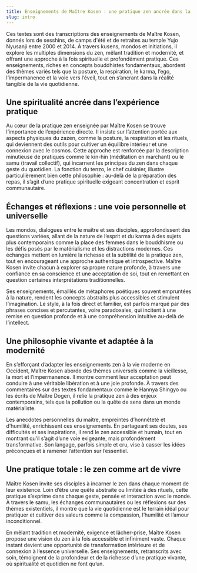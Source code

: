 ```yaml
---
title: Enseignements de Maître Kosen : une pratique zen ancrée dans la modernité
slug: intro
---
```


Ces textes sont des transcriptions des enseignements de Maître Kosen, donnés lors de sesshins, de camps d'été et de retraites au temple Yujo Nyusanji entre 2000 et 2014. À travers kusens, mondos et initiations, il explore les multiples dimensions du zen, mêlant tradition et modernité, et offrant une approche à la fois spirituelle et profondément pratique. Ces enseignements, riches en concepts bouddhistes fondamentaux, abordent des thèmes variés tels que la posture, la respiration, le karma, l’ego, l’impermanence et la voie vers l’éveil, tout en s’ancrant dans la réalité tangible de la vie quotidienne.

## Une spiritualité ancrée dans l’expérience pratique

Au cœur de la pratique zen enseignée par Maître Kosen se trouve l’importance de l’expérience directe. Il insiste sur l’attention portée aux aspects physiques du zazen, comme la posture, la respiration et les rituels, qui deviennent des outils pour cultiver un équilibre intérieur et une connexion avec le cosmos. Cette approche est renforcée par la description minutieuse de pratiques comme le kin-hin (méditation en marchant) ou le samu (travail collectif), qui incarnent les principes du zen dans chaque geste du quotidien. La fonction du tenzo, le chef cuisinier, illustre particulièrement bien cette philosophie : au-delà de la préparation des repas, il s’agit d’une pratique spirituelle exigeant concentration et esprit communautaire.

## Échanges et réflexions : une voie personnelle et universelle

Les mondos, dialogues entre le maître et ses disciples, approfondissent des questions variées, allant de la nature de l’esprit et du karma à des sujets plus contemporains comme la place des femmes dans le bouddhisme ou les défis posés par le matérialisme et les distractions modernes. Ces échanges mettent en lumière la richesse et la subtilité de la pratique zen, tout en encourageant une approche authentique et introspective. Maître Kosen invite chacun à explorer sa propre nature profonde, à travers une confiance en sa conscience et une acceptation de soi, tout en remettant en question certaines interprétations traditionnelles.

Ses enseignements, émaillés de métaphores poétiques souvent empruntées à la nature, rendent les concepts abstraits plus accessibles et stimulent l’imagination. Le style, à la fois direct et familier, est parfois marqué par des phrases concises et percutantes, voire paradoxales, qui incitent à une remise en question profonde et à une compréhension intuitive au-delà de l’intellect.

## Une philosophie vivante et adaptée à la modernité

En s’efforçant d’adapter les enseignements zen à la vie moderne en Occident, Maître Kosen aborde des thèmes universels comme la vieillesse, la mort et l’impermanence. Il montre comment leur acceptation peut conduire à une véritable libération et à une joie profonde. À travers des commentaires sur des textes fondamentaux comme le Hannya Shingyo ou les écrits de Maître Dogen, il relie la pratique zen à des enjeux contemporains, tels que la pollution ou la quête de sens dans un monde matérialiste.

Les anecdotes personnelles du maître, empreintes d’honnêteté et d’humilité, enrichissent ces enseignements. En partageant ses doutes, ses difficultés et ses inspirations, il rend le zen accessible et humain, tout en montrant qu’il s’agit d’une voie exigeante, mais profondément transformative. Son langage, parfois simple et cru, vise à casser les idées préconçues et à ramener l’attention sur l’essentiel.

## Une pratique totale : le zen comme art de vivre

Maître Kosen invite ses disciples à incarner le zen dans chaque moment de leur existence. Loin d’être une quête abstraite ou limitée à des rituels, cette pratique s’exprime dans chaque geste, pensée et interaction avec le monde. À travers le samu, les échanges communautaires ou les réflexions sur des thèmes existentiels, il montre que la vie quotidienne est le terrain idéal pour pratiquer et cultiver des valeurs comme la compassion, l’humilité et l’amour inconditionnel.

En mêlant tradition et modernité, exigence et lâcher-prise, Maître Kosen propose une vision du zen à la fois accessible et infiniment vaste. Chaque instant devient une opportunité de transformation intérieure et de connexion à l’essence universelle. Ses enseignements, retranscrits avec soin, témoignent de la profondeur et de la richesse d’une pratique vivante, où spiritualité et quotidien ne font qu’un.
